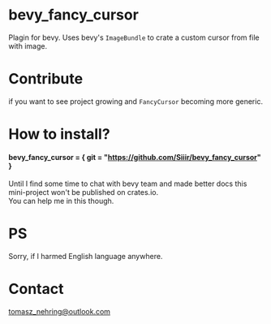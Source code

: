 # bevy_fancy_cursor
Plagin for bevy. Uses bevy's `ImageBundle` to crate a custom cursor from file with image.

# Contribute
 if you want to see project growing and `FancyCursor` becoming more generic.

# How to install?
#### bevy_fancy_cursor = { git = "https://github.com/Siiir/bevy_fancy_cursor" }
Until I find some time to chat with bevy team and made better docs this mini-project won't be published on crates.io.  
You can help me in this though.

# PS
Sorry, if I harmed English language anywhere.

# Contact
tomasz_nehring@outlook.com
